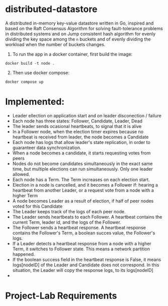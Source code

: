 # distributed-datastore

A distributed in-memory key-value datastore written in Go, inspired and based on the Raft Consensus Algorithm for solving fault-tolerance problems in  distributed systems and on Jump consistent hash algorithm for evenly dividing the key space among the `n` buckets and of evenly dividing the workload when the number of buckets changes.

1. To run the app in a docker container, first build the image:

`docker build -t node .`

2. Then use docker compose:

`docker compose up`

# Implemented:
 * Leader ellection on application start and on leader disconection / failure
 * Each node has three states: Follower, Candidate, Leader, Dead
 * The leader sends ocasional heartbeats, to signal that it is alive
 * In a Follower node, when the election timer expires because no heartbeat is received from leader, the node becomes a Candidate
 * Each node has logs that allow leader's state replication, in order to guaranteer data synchronization.
 * When a node becomes a candidate, it starts requesting votes from peers
 * Nodes do not become candidates simultaneously in the exact same time, but multiple elections can run simultaneously. Only one leader allowed.
 * Each node has a Term. The Term increases on each election start.
 * Election in a node is cancelled, and it becomes a Follower if: hearing a heartbeat from another Leader, or a request vote from a node with a higher Term
 * A node becomes Leader as a result of election, if half of peer nodes voted for this Candidate
 * The Leader keeps track of the logs of each peer node.
 * The Leader sends heartbeats to each Follower. A heartbeat contains the current Term, leader id, and  the logs of the Follower.
 * The Follower sends a heartbeat response. A heartbeat response contains the Follower's Term, a boolean succes value, the Follower's logs.
 * If a Leader detects a heartbeat response from a node with a higher Term, it switches to Follower state. This means a network partition happened.
 * If the boolean success field in the heartbeat response is False, it means logs[nodeID] of the Leader and Candidate does not correspond. In this situation, the Leader will copy the response logs, to its logs[nodeID]
 * 
# Project-Lab Requirements
